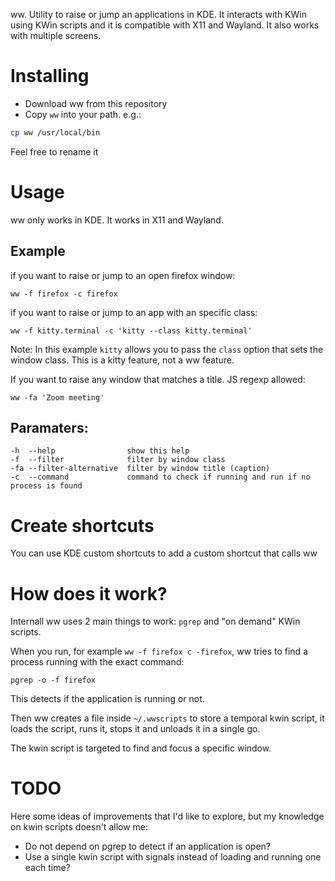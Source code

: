 ww. Utility to raise or jump an applications in KDE. It interacts with KWin using KWin scripts and it is compatible with X11 and Wayland. It also works with multiple screens.

# Installing

* Download ww from this repository
* Copy `ww` into your path. e.g.:

```bash
cp ww /usr/local/bin
```

Feel free to rename it

# Usage

ww only works in KDE. It works in X11 and Wayland.

## Example

if you want to raise or jump to an open firefox window:

`ww -f firefox -c firefox`

if you want to raise or jump to an app with an specific class:

`ww -f kitty.terminal -c 'kitty --class kitty.terminal'`

Note: In this example `kitty` allows you to pass the `class` option that sets the window class.
This is a kitty feature, not a ww feature.

If you want to raise any window that matches a title. JS regexp allowed:

`ww -fa 'Zoom meeting'`

## Paramaters:
```
-h  --help                show this help
-f  --filter              filter by window class
-fa --filter-alternative  filter by window title (caption)
-c  --command             command to check if running and run if no process is found
```

# Create shortcuts

You can use KDE custom shortcuts to add a custom shortcut that calls ww


# How does it work?

Internall ww uses 2 main things to work: `pgrep` and "on demand" KWin scripts.

When you run, for example `ww -f firefox c -firefox`, ww tries to find a process running with the exact command:

`pgrep -o -f firefox`

This detects if the application is running or not.

Then ww creates a file inside `~/.wwscripts` to store a temporal kwin script, it loads the script, runs it, stops it and unloads it in a single go.

The kwin script is targeted to find and focus a specific window.

# TODO
Here some ideas of improvements that I'd like to explore, but my knowledge on kwin scripts doesn't allow me:

* Do not depend on pgrep to detect if an application is open?
* Use a single kwin script with signals instead of loading and running one each time?
